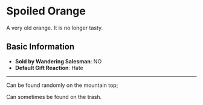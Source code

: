 # Spoiled Orange

A very old orange. It is no longer tasty.

## Basic Information

- **Sold by Wandering Salesman**: NO
- **Default Gift Reaction**: Hate

---
Can be found randomly on the mountain top;

Can sometimes be found on the trash.
